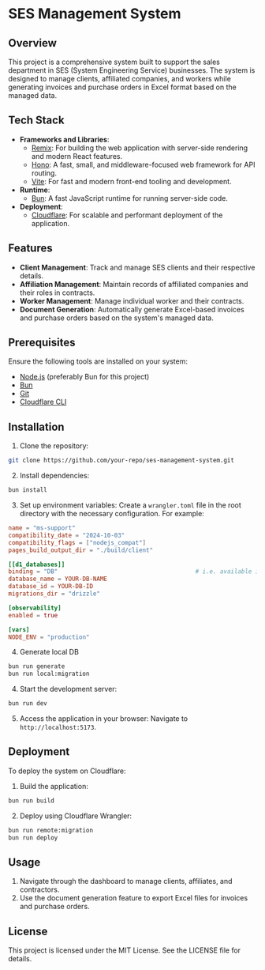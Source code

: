 # SES Management System

## Overview
This project is a comprehensive system built to support the sales department in SES (System Engineering Service) businesses. The system is designed to manage clients, affiliated companies, and workers while generating invoices and purchase orders in Excel format based on the managed data.

## Tech Stack
- **Frameworks and Libraries**:
  - [Remix](https://remix.run/): For building the web application with server-side rendering and modern React features.
  - [Hono](https://hono.dev/): A fast, small, and middleware-focused web framework for API routing.
  - [Vite](https://vitejs.dev/): For fast and modern front-end tooling and development.
- **Runtime**:
  - [Bun](https://bun.sh/): A fast JavaScript runtime for running server-side code.
- **Deployment**:
  - [Cloudflare](https://www.cloudflare.com/): For scalable and performant deployment of the application.

## Features
- **Client Management**: Track and manage SES clients and their respective details.
- **Affiliation Management**: Maintain records of affiliated companies and their roles in contracts.
- **Worker Management**: Manage individual worker and their contracts.
- **Document Generation**: Automatically generate Excel-based invoices and purchase orders based on the system's managed data.

## Prerequisites
Ensure the following tools are installed on your system:
- [Node.js](https://nodejs.org/) (preferably Bun for this project)
- [Bun](https://bun.sh/)
- [Git](https://git-scm.com/)
- [Cloudflare CLI](https://developers.cloudflare.com/workers/wrangler/)

## Installation
1. Clone the repository:
```bash
git clone https://github.com/your-repo/ses-management-system.git
```

2. Install dependencies:
```bash
bun install
```

3. Set up environment variables:
Create a `wrangler.toml` file in the root directory with the necessary configuration. For example:
```toml
name = "ms-support"
compatibility_date = "2024-10-03"
compatibility_flags = ["nodejs_compat"]
pages_build_output_dir = "./build/client"

[[d1_databases]]
binding = "DB"                                       # i.e. available in your Worker on env.DB
database_name = YOUR-DB-NAME
database_id = YOUR-DB-ID
migrations_dir = "drizzle"

[observability]
enabled = true

[vars]
NODE_ENV = "production"
```

4. Generate local DB
```bash
bun run generate
bun run local:migration
```

4. Start the development server:
```bash
bun run dev
```

5. Access the application in your browser:
Navigate to `http://localhost:5173`.

## Deployment
To deploy the system on Cloudflare:
1. Build the application:
```bash
bun run build
```

2. Deploy using Cloudflare Wrangler:
```bash
bun run remote:migration
bun run deploy
```

## Usage
1. Navigate through the dashboard to manage clients, affiliates, and contractors.
2. Use the document generation feature to export Excel files for invoices and purchase orders.

## License
This project is licensed under the MIT License. See the LICENSE file for details.

